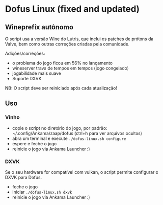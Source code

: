 # Dofus Linux (fixed and updated)
##  Wineprefix autônomo

O script usa a versão Wine do Lutris, que inclui os patches de prótons da Valve, bem como outras correções criadas pela comunidade.

Adições/correções:
- o problema do jogo ficou em 56% no lançamento
- wineserver trava de tempos em tempos (jogo congelado)
- jogabilidade mais suave
- Suporte DXVK

NB: O script deve ser reiniciado após cada atualização!

##  Uso
###  Vinho
- copie o script no diretório do jogo, por padrão: ~/.config/Ankama/zaap/dofus (ctrl+h para ver arquivos ocultos)
- abra um terminal e execute ```./dofus-linux.sh configure```
- espere e feche o jogo
- reinicie o jogo via Ankama Launcher :)

###  DXVK
Se o seu hardware for compatível com vulkan, o script permite configurar o DXVK para Dofus.
- feche o jogo
- iniciar ```./dofus-linux.sh dxvk```
- reinicie o jogo via Ankama Launcher :)
